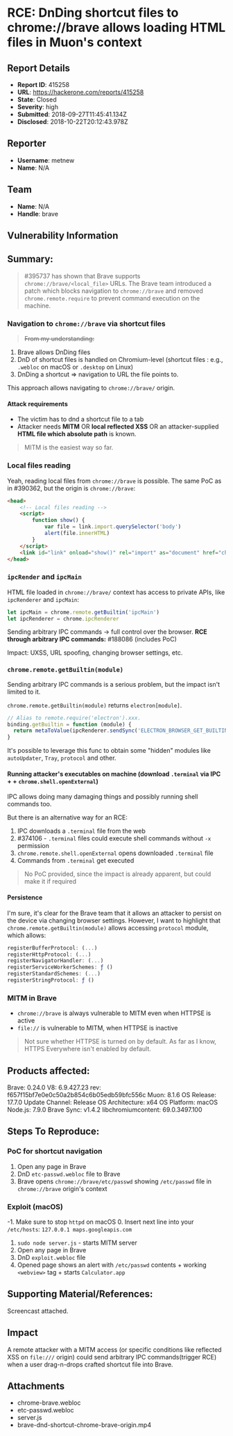 # RCE: DnDing shortcut files to chrome://brave allows loading HTML files in Muon's context

## Report Details
- **Report ID**: 415258
- **URL**: https://hackerone.com/reports/415258
- **State**: Closed
- **Severity**: high
- **Submitted**: 2018-09-27T11:45:41.134Z
- **Disclosed**: 2018-10-22T20:12:43.978Z

## Reporter
- **Username**: metnew
- **Name**: N/A

## Team
- **Name**: N/A
- **Handle**: brave

## Vulnerability Information
## Summary:

> \#395737 has shown that Brave supports `chrome://brave/<local_file>` URLs.
> The Brave team introduced a patch which blocks navigation to `chrome://brave` and removed `chrome.remote.require` to prevent command execution on the machine.

### Navigation to `chrome://brave` via shortcut files

> ~~From my understanding:~~

1. Brave allows DnDing files
2. DnD of shortcut files is handled on Chromium-level (shortcut files : e.g., `.webloc` on macOS or `.desktop` on Linux) 
3. DnDing a shortcut => navigation to URL the file points to.

This approach allows navigating to `chrome://brave/` origin.

#### Attack requirements

- The victim has to dnd a shortcut file to a tab
- Attacker needs **MITM** OR **local reflected XSS** OR an attacker-supplied **HTML file which absolute path** is known.

> MITM is the easiest way so far.

### Local files reading

Yeah, reading local files from `chrome://brave` is possible.
The same PoC as in #390362, but the origin is `chrome://brave`:

``` html
<head>
    <!-- Local files reading -->
    <script>
        function show() {
            var file = link.import.querySelector('body')
            alert(file.innerHTML)
        }
    </script>
    <link id="link" onload="show()" rel="import" as="document" href="chrome://brave/etc/passwd">
</head>
```

### `ipcRender` and `ipcMain`

HTML file loaded in `chrome://brave/` context has access to private APIs, like `ipcRenderer` and `ipcMain`:

``` js
let ipcMain = chrome.remote.getBuiltin('ipcMain')
let ipcRenderer = chrome.ipcRenderer
```

Sending arbitrary IPC commands -> full control over the browser.
**RCE through arbitrary IPC commands:** #188086 (includes PoC)

Impact: UXSS, URL spoofing, changing browser settings, etc.

### `chrome.remote.getBuiltin(module)`

Sending arbitrary IPC commands is a serious problem, but the impact isn't limited to it.

`chrome.remote.getBuiltin(module)` returns `electron[module]`.
``` js
// Alias to remote.require('electron').xxx.
binding.getBuiltin = function (module) {
  return metaToValue(ipcRenderer.sendSync('ELECTRON_BROWSER_GET_BUILTIN', module))
}
```

It's possible to leverage this func to obtain some "hidden" modules like `autoUpdater`, `Tray`, `protocol` and other.

#### Running attacker's executables on machine (download `.terminal` via IPC + <lack-of-quarantine> + `chrome.shell.openExternal`)

IPC allows doing many damaging things and possibly running shell commands too.

But there is an alternative way for an RCE:
1. IPC downloads a `.terminal` file from the web
2. #374106 - `.terminal` files could execute shell commands without `-x` permission
3. `chrome.remote.shell.openExternal` opens downloaded `.terminal` file
4. Commands from `.terminal` get executed

> No PoC provided, since the impact is already apparent, but could make it if required

#### Persistence

I'm sure, it's clear for the Brave team that it allows an attacker to persist on the device via changing browser settings.
However, I want to highlight that `chrome.remote.getBuiltin(module)` allows accessing `protocol` module, which allows:

```js
registerBufferProtocol: (...)
registerHttpProtocol: (...)
registerNavigatorHandler: (...)
registerServiceWorkerSchemes: ƒ ()
registerStandardSchemes: (...)
registerStringProtocol: ƒ ()
```

### MITM in Brave

- `chrome://brave` is always vulnerable to MITM even when HTTPSE is active
- `file://` is vulnerable to MITM, when HTTPSE is inactive

> Not sure whether HTTPSE is turned on by default.
> As far as I know, HTTPS Everywhere isn't enabled by default.

## Products affected: 

Brave: 0.24.0 
V8: 6.9.427.23 
rev: f657f15bf7e0e0c50a2b854c6b05edb59bfc556c 
Muon: 8.1.6 
OS Release: 17.7.0 
Update Channel: Release 
OS Architecture: x64 
OS Platform: macOS 
Node.js: 7.9.0 
Brave Sync: v1.4.2 
libchromiumcontent: 69.0.3497.100

## Steps To Reproduce:

### PoC for shortcut navigation

1. Open any page in Brave
2. DnD `etc-passwd.webloc` file to Brave
3. Brave opens `chrome://brave/etc/passwd` showing `/etc/passwd` file in `chrome://brave` origin's context

### Exploit (macOS)

-1. Make sure to stop `httpd` on macOS
0. Insert next line into your `/etc/hosts`: `127.0.0.1 maps.googleapis.com`
1. `sudo node server.js` - starts MITM server
2. Open any page in Brave
3. DnD `exploit.webloc` file
4. Opened page shows an alert with `/etc/passwd` contents + working `<webview>` tag  + starts `Calculator.app`

## Supporting Material/References:

Screencast attached.

## Impact

A remote attacker with a MITM access (or specific conditions like reflected XSS on `file:///` origin) could send arbitrary IPC commands(trigger RCE) when a user drag-n-drops 
crafted shortcut file into Brave.

## Attachments
- chrome-brave.webloc
- etc-passwd.webloc
- server.js
- brave-dnd-shortcut-chrome-brave-origin.mp4
